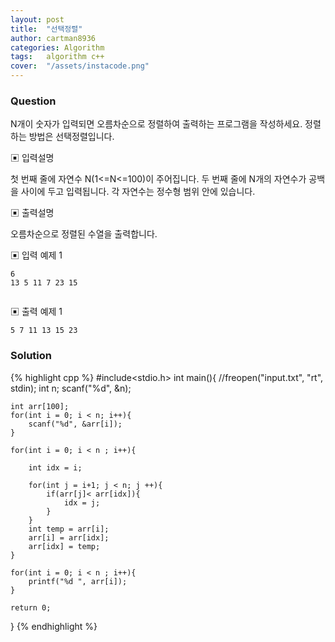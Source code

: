 ```yaml
---
layout: post
title:  "선택정렬"
author: cartman8936
categories: Algorithm
tags:	algorithm c++
cover:  "/assets/instacode.png"
---
```


### Question
N개이 숫자가 입력되면 오름차순으로 정렬하여 출력하는 프로그램을 작성하세요.
정렬하는 방법은 선택정렬입니다.


▣ 입력설명 

첫 번째 줄에 자연수 N(1<=N<=100)이 주어집니다.
두 번째 줄에 N개의 자연수가 공백을 사이에 두고 입력됩니다. 각 자연수는 정수형 범위 안에
있습니다. 

▣ 출력설명 

오름차순으로 정렬된 수열을 출력합니다.


▣ 입력 예제 1
```
6
13 5 11 7 23 15


```

▣ 출력 예제 1
```
5 7 11 13 15 23

```

### Solution
{% highlight cpp %}
#include<stdio.h>
int main(){
	//freopen("input.txt", "rt", stdin);
	int n;
	scanf("%d", &n);
	
	int arr[100];
	for(int i = 0; i < n; i++){
		scanf("%d", &arr[i]);
	}
	
	for(int i = 0; i < n ; i++){
		
		int idx = i;
		
		for(int j = i+1; j < n; j ++){
			if(arr[j]< arr[idx]){
				idx = j;
			}
		}
		int temp = arr[i];
		arr[i] = arr[idx];
		arr[idx] = temp;
	}
	
	for(int i = 0; i < n ; i++){
		printf("%d ", arr[i]);
	}
	
	return 0;
}
{% endhighlight %}



